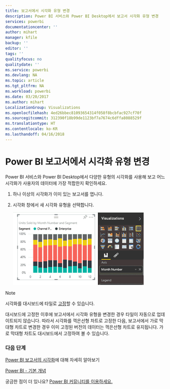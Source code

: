 ```yaml
---
title: 보고서에서 시각화 유형 변경
description: Power BI 서비스와 Power BI Desktop에서 보고서 시각화 유형 변경
services: powerbi
documentationcenter: ''
author: mihart
manager: kfile
backup: ''
editor: ''
tags: ''
qualityfocus: no
qualitydate: ''
ms.service: powerbi
ms.devlang: NA
ms.topic: article
ms.tgt_pltfrm: NA
ms.workload: powerbi
ms.date: 03/20/2017
ms.author: mihart
LocalizationGroup: Visualizations
ms.openlocfilehash: 4ed26bbec81093654314f058f8bcbfac927cf70f
ms.sourcegitcommit: 312390f18b99de1123bf7a7674c6dffa8088529f
ms.translationtype: HT
ms.contentlocale: ko-KR
ms.lasthandoff: 04/16/2018
---
```

# <a name="change-the-type-of-visualization-in-a-power-bi-report"></a>Power BI 보고서에서 시각화 유형 변경
Power BI 서비스와 Power BI Desktop에서 다양한 유형의 시각화를 사용해 보고 어느 시각화가 사용자의 데이터에 가장 적합한지 확인하세요. 

1. 하나 이상의 시각화가 이미 있는 보고서를 엽니다.   
2. 시각화 창에서 새 시각화 유형을 선택합니다.  
   
   ![](media/power-bi-report-change-visualization-type/changeviz.gif)

> [!NOTE]
> 시각화를 대시보드에 타일로 [고정](service-dashboard-pin-tile-from-report.md)할 수 있습니다.
> 
> 

대시보드에 고정한 이후에 보고서에서 시각화 유형을 변경한 경우 타일이 자동으로 업데이트되지 않습니다. 따라서 시각화를 꺽은선형 차트로 고정한 다음, 보고서에서 가로 막대형 차트로 변경한 경우 이미 고정된 버전의 데이터는 꺽은선형 차트로 유지됩니다. 가로 막대형 차트도 대시보드에서 고정하여 볼 수 있습니다.

### <a name="next-steps"></a>다음 단계
[Power BI 보고서의 시각화](power-bi-report-visualizations.md)에 대해 자세히 알아보기

[Power BI - 기본 개념](service-basic-concepts.md)

궁금한 점이 더 있나요? [Power BI 커뮤니티를 이용하세요.](http://community.powerbi.com/)

